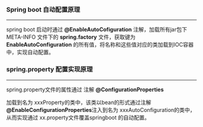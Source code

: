### Spring boot 自动配置原理

---

spring boot 启动时通过 **@EnableAutoCofiguration** 注解，加载所有jar包下 META-INFO 文件下的 **spring.factory** 文件，获取键为 **EnableAutoConfiguration** 的所有值，将名称和这些值对应的类加载到IOC容器中，实现自动配置。

### spring.property 配置实现原理

---

spring.property文件的属性通过 注解 **@ConfigurationProperties**

加载到名为 xxxProperty的类中，该类以bean的形式通过注解 **@EnableConfigurationProperties**注入到名为 xxxAutoConfiguration的类中，从而实现通过 xx.property文件覆盖springboot 的自动配置。